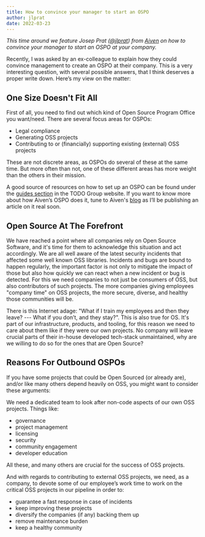 ```yaml
---
title: How to convince your manager to start an OSPO
author: jlprat
date: 2022-03-23
---
```


_This time around we feature Josep Prat ([@jlprat](https://twitter.com/jlprat)) from [Aiven](https://aiven.io/) on how to convince your manager to start an OSPO at your company._

Recently, I was asked by an ex-colleague to explain how they could convince management to create an OSPO at their company. This is a very interesting question, with several possible answers, that I think deserves a proper write down. Here’s my view on the matter:

## One Size Doesn't Fit All

First of all, you need to find out which kind of Open Source Program Office you want/need.
There are several focus areas for OSPOs:

* Legal compliance
* Generating OSS projects
* Contributing to or (financially) supporting existing (external) OSS projects

These are not discrete areas, as OSPOs do several of these at the same time. But more often than not, one of these different areas has more weight than the others in their mission.

A good source of resources on how to set up an OSPO can be found under the [guides section](https://todogroup.org/guides/) in the TODO Group website. If you want to know more about how Aiven’s OSPO does it, tune to Aiven's [blog](https://aiven.io/blog) as I’ll be publishing an article on it real soon.

## Open Source At The Forefront

We have reached a point where all companies rely on Open Source Software, and it's time for them to acknowledge this situation and act accordingly. We are all well aware of the latest security incidents that affected some well known OSS libraries. Incidents and bugs are bound to happen regularly, the important factor is not only to mitigate the impact of those but also how quickly we can react when a new incident or bug is detected.
For this we need companies to not just be consumers of OSS, but also contributors of such projects. The more companies giving employees "company time" on OSS projects, the more secure, diverse, and healthy those communities will be.

There is this Internet adage: "What if I train my employees and then they leave? --- What if you don’t, and they stay?". This is also true for OS. It's part of our infrastructure, products, and tooling, for this reason we need to care about them like if they were our own projects. No company will leave crucial parts of their in-house developed tech-stack unmaintained, why are we willing to do so for the ones that are Open Source?

## Reasons For Outbound OSPOs

If you have some projects that could be Open Sourced (or already are), and/or like many others depend heavily on OSS, you might want to consider these arguments:

We need a dedicated team to look after non-code aspects of our own OSS projects. Things like:

* governance
* project management
* licensing
* security
* community engagement
* developer education
  
All these, and many others are crucial for the success of OSS projects.

And with regards to contributing to external OSS projects, we need, as a company, to devote some of our employee’s work time to work on the critical OSS projects in our pipeline in order to:

* guarantee a fast response in case of incidents
* keep improving these projects
* diversify the companies (if any) backing them up
* remove maintenance burden
* keep a healthy community
